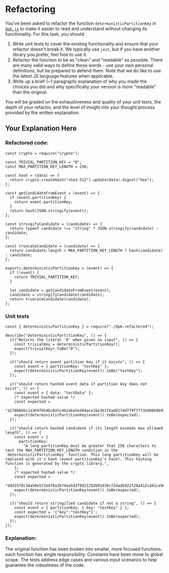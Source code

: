 # Refactoring

You've been asked to refactor the function `deterministicPartitionKey` in [`dpk.js`](dpk.js) to make it easier to read and understand without changing its functionality. For this task, you should:

1. Write unit tests to cover the existing functionality and ensure that your refactor doesn't break it. We typically use `jest`, but if you have another library you prefer, feel free to use it.
2. Refactor the function to be as "clean" and "readable" as possible. There are many valid ways to define those words - use your own personal definitions, but be prepared to defend them. Note that we do like to use the latest JS language features when applicable.
3. Write up a brief (~1 paragraph) explanation of why you made the choices you did and why specifically your version is more "readable" than the original.

You will be graded on the exhaustiveness and quality of your unit tests, the depth of your refactor, and the level of insight into your thought process provided by the written explanation.

## Your Explanation Here

### Refactored code:

```JS
const crypto = require("crypto");

const TRIVIAL_PARTITION_KEY = "0";
const MAX_PARTITION_KEY_LENGTH = 256;

const hash = (data) => {
  return crypto.createHash("sha3-512").update(data).digest("hex");
};

const getCandidateFromEvent = (event) => {
  if (event.partitionKey) {
    return event.partitionKey;
  }
  return hash(JSON.stringify(event));
};

const stringifyCandidate = (candidate) => {
  return typeof candidate !== "string" ? JSON.stringify(candidate) : candidate;
};

const truncateCandidate = (candidate) => {
  return candidate.length > MAX_PARTITION_KEY_LENGTH ? hash(candidate) : candidate;
};

exports.deterministicPartitionKey = (event) => {
  if (!event) {
    return TRIVIAL_PARTITION_KEY;
  }

  let candidate = getCandidateFromEvent(event);
  candidate = stringifyCandidate(candidate);
  return truncateCandidate(candidate);
};
```

### Unit tests

```JS
const { deterministicPartitionKey } = require("./dpk-refactored");

describe("deterministicPartitionKey", () => {
  it("Returns the literal '0' when given no input", () => {
    const trivialKey = deterministicPartitionKey();
    expect(trivialKey).toBe("0");
  });

  it("should return event partition key if it exists", () => {
    const event = { partitionKey: "testKey" };
    expect(deterministicPartitionKey(event)).toBe("testKey");
  });

  it("should return hashed event data if partition key does not exist", () => {
    const event = { data: "testData" };
    /* expected hashed value */
    const expected =
      "a178b6bbc1a3b9f054bc0a5c4b2a6a5ed44ace1be361f4ad8174d7f9f77735d0069b93f34de0cb90fd8fefd8d973b29b6a7c4395a96f2397a8708531d6f49940";
    expect(deterministicPartitionKey(event)).toBe(expected);
  });

  it("should return hashed candidate if its length exceeds max allowed length", () => {
    const event = {
      partitionKey:
        "A long partitionKey must be greater that 256 characters to test the MAX_PARTITION_KEY_LENGTH condition in the `deterministicPartitionKey` function. This long partitionKey will be replaced with it's hash (event partitionKey's hash). This hashing function is generated by the crypto library.",
    };
    /* expected hashed value */
    const expected =
      "ddd15f8c34a50e572e478a3b74ea5d2f9921292601436cf3dadb922f20a412c442ce9ef6b255b8c4d4f5bb9e1a609b7d75fa1b8b40eea5856fffc57a463f80c1";
    expect(deterministicPartitionKey(event)).toBe(expected);
  });

  it("should return stringified candidate if not a string", () => {
    const event = { partitionKey: { key: "testKey" } };
    const expected = '{"key":"testKey"}';
    expect(deterministicPartitionKey(event)).toBe(expected);
  });
});
```

### Explanation:

The original function has been broken into smaller, more focused functions. each function has single responsibility. Constants have been move to global scope. The tests address edge cases and various input scenarios to help guarantee the robustness of the code.
